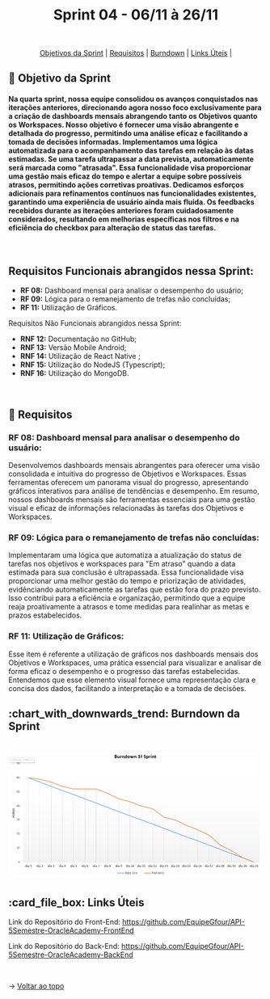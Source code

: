 <p align="center">
<h1 align="center"> Sprint 04 - 06/11 à 26/11 </h1>
<br id="topo">
<p align="center">
    <a href="#Objetivo">Objetivos da Sprint</a>  |  
    <a href="#entregas">Requisitos</a>  |
    <a href="#burndown">Burndown</a>  |
    <a href="#links">Links Úteis</a>  |     
</p>

<span id="Objetivo">
<h2> 🎯 Objetivo da Sprint</h2>
<h4> 

Na quarta sprint, nossa equipe consolidou os avanços conquistados nas iterações anteriores, direcionando agora nosso foco exclusivamente para a criação de dashboards mensais abrangendo tanto os Objetivos quanto os Workspaces. Nosso objetivo é fornecer uma visão abrangente e detalhada do progresso, permitindo uma análise eficaz e facilitando a tomada de decisões informadas.
Implementamos uma lógica automatizada para o acompanhamento das tarefas em relação às datas estimadas. Se uma tarefa ultrapassar a data prevista, automaticamente será marcada como "atrasada". Essa funcionalidade visa proporcionar uma gestão mais eficaz do tempo e alertar a equipe sobre possíveis atrasos, permitindo ações corretivas proativas.
Dedicamos esforços adicionais para refinamentos contínuos nas funcionalidades existentes, garantindo uma experiência de usuário ainda mais fluida. Os feedbacks recebidos durante as iterações anteriores foram cuidadosamente considerados, resultando em melhorias específicas nos filtros e na eficiência do checkbox para alteração de status das tarefas.
</h4>
<br>
    
<h2>Requisitos Funcionais abrangidos nessa Sprint:</h2>

- **RF 08:** Dashboard mensal para analisar o desempenho do usuário;
- **RF 09:** Lógica para o remanejamento de trefas não concluídas;
- **RF 11:** Utilização de Gráficos.
  
<p>Requisitos Não Funcionais abrangidos nessa Sprint:</p>

- **RNF 12:** Documentação no GitHub;
- **RNF 13:** Versão Mobile Android;
- **RNF 14:** Utilização de React Native ;
- **RNF 15:** Utilização do NodeJS (Typescript);
- **RNF 16:** Utilização do MongoDB.

<br>

<span id="entregas">
<h2> 📑 Requisitos</h2>

### **RF 08:** Dashboard mensal para analisar o desempenho do usuário:
Desenvolvemos dashboards mensais abrangentes para oferecer uma visão consolidada e intuitiva do progresso de Objetivos e Workspaces. Essas ferramentas oferecem um panorama visual do progresso, apresentando gráficos interativos para análise de tendências e desempenho.
Em resumo, nossos dashboards mensais são ferramentas essenciais para uma gestão visual e eficaz de informações relacionadas às tarefas dos Objetivos e Workspaces.
<br>

### **RF 09:** Lógica para o remanejamento de trefas não concluídas:
Implementaram uma lógica que automatiza a atualização do status de tarefas nos objetivos e workspaces para "Em atraso" quando a data estimada para sua conclusão é ultrapassada. Essa funcionalidade visa proporcionar uma melhor gestão do tempo e priorização de atividades, evidênciando automaticamente as tarefas que estão fora do prazo previsto. Isso contribui para a eficiência e organização, permitindo que a equipe reaja proativamente a atrasos e tome medidas para realinhar as metas e prazos estabelecidos.
<br>

### **RF 11:** Utilização de Gráficos:
Esse item é referente a utilização de gráficos nos dashboards mensais dos Objetivos e Workspaces, uma prática essencial para visualizar e analisar de forma eficaz o desempenho e o progresso das tarefas estabelecidas. Entendemos que esse elemento visual fornece uma representação clara e concisa dos dados, facilitando a interpretação e a tomada de decisões.
<br>

<span id="burndown">
<h2>:chart_with_downwards_trend: Burndown da Sprint</h2>


<h1 align="center">
<img src="/img/burndown.png" alt="Burndown" /></h1>

<span id="links">
<h2>:card_file_box: Links Úteis</h2>

Link do Repositório do Front-End: https://github.com/EquipeGfour/API-5Semestre-OracleAcademy-FrontEnd

Link do Repositório do Back-End: https://github.com/EquipeGfour/API-5Semestre-OracleAcademy-BackEnd

<br>

 
 → [Voltar ao topo](#topo)

